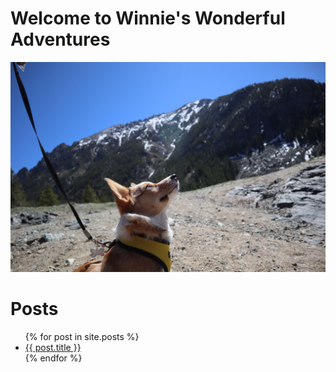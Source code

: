 # Welcome to Winnie's Wonderful Adventures
<img src="/assets/Mountain_Corgi-min.jpg" width=auto height=auto>

# Posts

<ul>
  {% for post in site.posts %}
    <li>
      <a href="{{ post.url }}">{{ post.title }}</a>
    </li>
  {% endfor %}
</ul>
